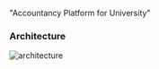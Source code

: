 "Accountancy Platform for University" 

### Architecture
![architecture](https://i.postimg.cc/c4v2Zkq7/architecture.png)
